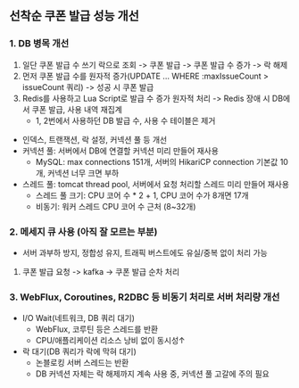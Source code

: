 ## 선착순 쿠폰 발급 성능 개선

### 1. DB 병목 개선

1. 일단 쿠폰 발급 수 쓰기 락으로 조회 -> 쿠폰 발급 -> 쿠폰 발급 수 증가 -> 락 해제
2. 먼저 쿠폰 발급 수를 원자적 증가(UPDATE ... WHERE :maxIssueCount > issueCount 쿼리) -> 성공 시 쿠폰 발급
3. Redis를 사용하고 Lua Script로 발급 수 증가 원자적 처리 -> Redis 장애 시 DB에서 쿠폰 발급, 사용 내역 재집계
    - 1, 2번에서 사용하던 DB 발급 수, 사용 수 테이블은 제거

* 인덱스, 트랜잭션, 락 설정, 커넥션 풀 등 개선
* 커넥션 풀: 서버에서 DB에 연결할 커넥션 미리 만들어 재사용
    * MySQL: max connections 151개, 서버의 HikariCP connection 기본값 10개, 커넥션 너무 크면 부하
* 스레드 풀: tomcat thread pool, 서버에서 요청 처리할 스레드 미리 만들어 재사용
    * 스레드 풀 크기: CPU 코어 수 * 2 + 1, CPU 코어 수가 8개면 17개
    * 비동기: 워커 스레드 CPU 코어 수 근처 (8~32개)

### 2. 메세지 큐 사용 (아직 잘 모르는 부분)

- 서버 과부하 방지, 정합성 유지, 트래픽 버스트에도 유실/중복 없이 처리 가능

1. 쿠폰 발급 요청 -> kafka -> 쿠폰 발급 순차 처리 

### 3. WebFlux, Coroutines, R2DBC 등 비동기 처리로 서버 처리량 개선

- I/O Wait(네트워크, DB 쿼리 대기)
    - WebFlux, 코루틴 등은 스레드를 반환
    - CPU/애플리케이션 리소스 낭비 없이 동시성↑
- 락 대기(DB 쿼리가 락에 막혀 대기)
    - 논블로킹 서버 스레드는 반환
    - DB 커넥션 자체는 락 해제까지 계속 사용 중, 커넥션 풀 고갈에 주의 필요